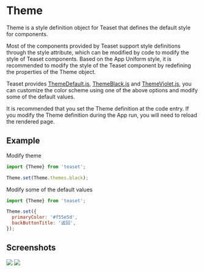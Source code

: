 # Theme

Theme is a style definition object for Teaset that defines the default style for components.

Most of the components provided by Teaset support style definitions through the style attribute, which can be modified by code to modify the style of Teaset components. Based on the App Uniform style, it is recommended to modify the style of the Teaset component by redefining the properties of the Theme object.

Teaset provides [ThemeDefault.js](/themes/ThemeDefault.js), [ThemeBlack.js](/themes/ThemeBlack.js) and [ThemeViolet.js](/themes/ThemeViolet.js), you can customize the color scheme using one of the above options and modify some of the default values.

It is recommended that you set the Theme definition at the code entry. If you modify the Theme definition during the App run, you will need to reload the rendered page.
## Example
Modify theme
```js
import {Theme} from 'teaset';

Theme.set(Theme.themes.black);
```

Modify some of the default values
```js
import {Theme} from 'teaset';

Theme.set({
  primaryColor: '#f55e5d',
  backButtonTitle: '返回',
});

```

## Screenshots
![](https://github.com/rilyu/teaset/blob/master/screenshots/00a-Theme2.png?raw=true) ![](https://github.com/rilyu/teaset/blob/master/screenshots/00a-Theme3.png?raw=true)
